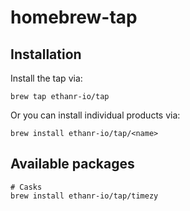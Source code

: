 # homebrew-tap

## Installation

Install the tap via:

    brew tap ethanr-io/tap

Or you can install individual products via:

    brew install ethanr-io/tap/<name>

## Available packages

```
# Casks
brew install ethanr-io/tap/timezy
```